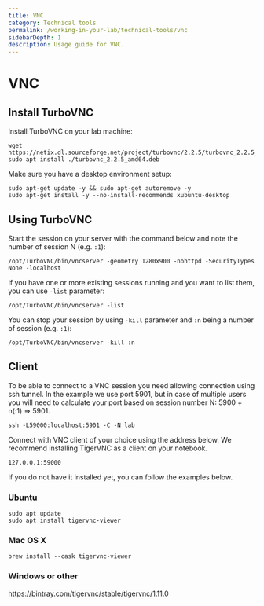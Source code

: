 ```yaml
---
title: VNC
category: Technical tools
permalink: /working-in-your-lab/technical-tools/vnc
sidebarDepth: 1
description: Usage guide for VNC.
---
```


# VNC

## Install TurboVNC

Install TurboVNC on your lab machine:
```
wget https://netix.dl.sourceforge.net/project/turbovnc/2.2.5/turbovnc_2.2.5_amd64.deb
sudo apt install ./turbovnc_2.2.5_amd64.deb
```

Make sure you have a desktop environment setup:
```
sudo apt-get update -y && sudo apt-get autoremove -y
sudo apt-get install -y --no-install-recommends xubuntu-desktop
```

## Using TurboVNC

Start the session on your server with the command below and note the number of session N (e.g. `:1`):
```
/opt/TurboVNC/bin/vncserver -geometry 1280x900 -nohttpd -SecurityTypes None -localhost
```

If you have one or more existing sessions running and you want to list them, you can use `-list` parameter:
```
/opt/TurboVNC/bin/vncserver -list
```

You can stop your session by using `-kill` parameter and `:n` being a number of session (e.g. `:1`):
```
/opt/TurboVNC/bin/vncserver -kill :n
```

## Client

To be able to connect to a VNC session you need allowing connection
using ssh tunnel. In the example we use port 5901, but in case of multiple users
you will need to calculate your port based on session number N: 5900 + n(:1) => 5901.

```
ssh -L59000:localhost:5901 -C -N lab
```

Connect with VNC client of your choice using the address below.
We recommend installing TigerVNC as a client on your notebook.

```
127.0.0.1:59000
```

If you do not have it installed yet, you can follow the examples below.

### Ubuntu

```
sudo apt update
sudo apt install tigervnc-viewer
```

### Mac OS X

```
brew install --cask tigervnc-viewer
```

### Windows or other

https://bintray.com/tigervnc/stable/tigervnc/1.11.0
